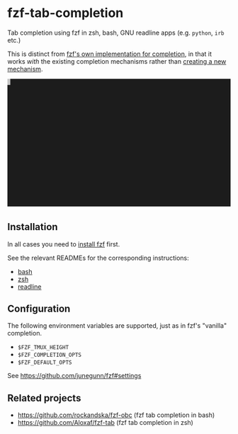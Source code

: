 # fzf-tab-completion

Tab completion using fzf in zsh, bash, GNU readline apps (e.g. `python`, `irb` etc.)

This is distinct from
[fzf's own implementation for completion](https://github.com/junegunn/fzf#fuzzy-completion-for-bash-and-zsh),
in that it works _with_ the existing completion mechanisms
rather than [creating a new mechanism](https://github.com/junegunn/fzf/wiki/Examples-(completion)).

![Example](./example.svg)

## Installation

In all cases you need to [install fzf](https://github.com/junegunn/fzf#installation) first.

See the relevant READMEs for the corresponding instructions:
* [bash](./bash/README.md)
* [zsh](./zsh/README.md)
* [readline](./readline/README.md)

## Configuration

The following environment variables are supported, just as in fzf's "vanilla" completion.
* `$FZF_TMUX_HEIGHT`
* `$FZF_COMPLETION_OPTS`
* `$FZF_DEFAULT_OPTS`

See <https://github.com/junegunn/fzf#settings>

## Related projects

* <https://github.com/rockandska/fzf-obc> (fzf tab completion in bash)
* <https://github.com/Aloxaf/fzf-tab> (fzf tab completion in zsh)
